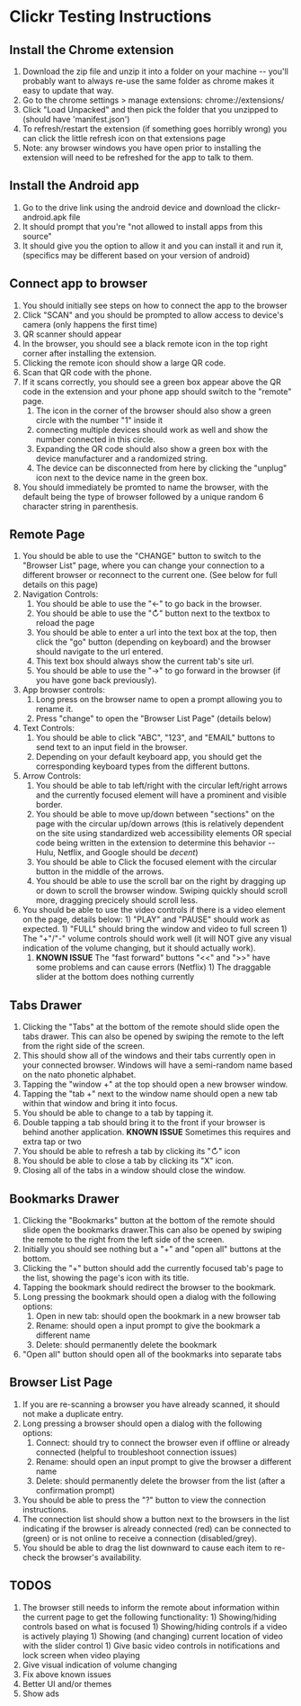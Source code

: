 # Clickr Testing Instructions

## Install the Chrome extension

1. Download the zip file and unzip it into a folder on your machine -- you'll probably want to always re-use the same folder as chrome makes it easy to update that way.
1. Go to the chrome settings > manage extensions: chrome://extensions/
1. Click "Load Unpacked" and then pick the folder that you unzipped to (should have 'manifest.json')
1. To refresh/restart the extension (if something goes horribly wrong) you can click the little refresh icon on that extensions page
1. Note: any browser windows you have open prior to installing the extension will need to be refreshed for the app to talk to them.

## Install the Android app

1. Go to the drive link using the android device and download the clickr-android.apk file
1. It should prompt that you're "not allowed to install apps from this source"
1. It should give you the option to allow it and you can install it and run it, (specifics may be different based on your version of android)

## Connect app to browser

1. You should initially see steps on how to connect the app to the browser
1. Click "SCAN" and you should be prompted to allow access to device's camera (only happens the first time)
1. QR scanner should appear
1. In the browser, you should see a black remote icon in the top right corner after installing the extension.
1. Clicking the remote icon should show a large QR code.
1. Scan that QR code with the phone.
1. If it scans correctly, you should see a green box appear above the QR code in the extension and your phone app should switch to the "remote" page.
   1. The icon in the corner of the browser should also show a green circle with the number "1" inside it
   1. connecting multiple devices should work as well and show the number connected in this circle.
   1. Expanding the QR code should also show a green box with the device manufacturer and a randomized string.
   1. The device can be disconnected from here by clicking the "unplug" icon next to the device name in the green box.
1. You should immediately be promted to name the browser, with the default being the type of browser followed by a unique random 6 character string in parenthesis.

## Remote Page

1. You should be able to use the "CHANGE" button to switch to the "Browser List" page, where you can change your connection to a different browser or reconnect to the current one. (See below for full details on this page)
2. Navigation Controls:
   1. You should be able to use the "&#8592;" to go back in the browser.
   1. You should be able to use the "&#8635;" button next to the textbox to reload the page
   1. You should be able to enter a url into the text box at the top, then click the "go" button (depending on keyboard) and the browser should navigate to the url entered.
   1. This text box should always show the current tab's site url.
   1. You should be able to use the "&#8594;" to go forward in the browser (if you have gone back previously).
3. App browser controls:
   1. Long press on the browser name to open a prompt allowing you to rename it.
   1. Press "change" to open the "Browser List Page" (details below)
4. Text Controls:
   1. You should be able to click "ABC", "123", and "EMAIL" buttons to send text to an input field in the browser.
   1. Depending on your default keyboard app, you should get the corresponding keyboard types from the different buttons.
5. Arrow Controls:
   1. You should be able to tab left/right with the circular left/right arrows and the currently focused element will have a prominent and visible border.
   1. You should be able to move up/down between "sections" on the page with the circular up/down arrows (this is relatively dependent on the site using standardized web accessibility elements OR special code being written in the extension to determine this behavior -- Hulu, Netflix, and Google should be _decent_)
   1. You should be able to Click the focused element with the circular button in the middle of the arrows.
   1. You should be able to use the scroll bar on the right by dragging up or down to scroll the browser window. Swiping quickly should scroll more, dragging precicely should scroll less.
6. You should be able to use the video controls if there is a video element on the page, details below: 1) "PLAY" and "PAUSE" should work as expected. 1) "FULL" should bring the window and video to full screen 1) The "+"/"-" volume controls should work well (it will NOT give any visual indication of the volume changing, but it should actually work).  
    1) **KNOWN ISSUE** The "fast forward" buttons "<<" and ">>" have some problems and can cause errors (Netflix) 1) The draggable slider at the bottom does nothing currently

## Tabs Drawer

1. Clicking the "Tabs" at the bottom of the remote should slide open the tabs drawer. This can also be opened by swiping the remote to the left from the right side of the screen.
1. This should show all of the windows and their tabs currently open in your connected browser. Windows will have a semi-random name based on the nato phonetic alphabet.
1. Tapping the "window +" at the top should open a new browser window.
1. Tapping the "tab +" next to the window name should open a new tab within that window and bring it into focus.
1. You should be able to change to a tab by tapping it.
1. Double tapping a tab should bring it to the front if your browser is behind another application. **KNOWN ISSUE** Sometimes this requires and extra tap or two
1. You should be able to refresh a tab by clicking its "&#8635;" icon
1. You should be able to close a tab by clicking its "X" icon.
1. Closing all of the tabs in a window should close the window.

## Bookmarks Drawer

1. Clicking the "Bookmarks" button at the bottom of the remote should slide open the bookmarks drawer.This can also be opened by swiping the remote to the right from the left side of the screen.
1. Initially you should see nothing but a "+" and "open all" buttons at the bottom.
1. Clicking the "+" button should add the currently focused tab's page to the list, showing the page's icon with its title.
1. Tapping the bookmark should redirect the browser to the bookmark.
1. Long pressing the bookmark should open a dialog with the following options:
   1. Open in new tab: should open the bookmark in a new browser tab
   1. Rename: should open a input prompt to give the bookmark a different name
   1. Delete: should permanently delete the bookmark
1. "Open all" button should open all of the bookmarks into separate tabs

## Browser List Page

1. If you are re-scanning a browser you have already scanned, it should not make a duplicate entry.
1. Long pressing a browser should open a dialog with the following options:
   1. Connect: should try to connect the browser even if offline or already connected (helpful to troubleshoot connection issues)
   2. Rename: should open an input prompt to give the browser a different name
   3. Delete: should permanently delete the browser from the list (after a confirmation prompt)
1. You should be able to press the "?" button to view the connection instructions.
1. The connection list should show a button next to the browsers in the list indicating if the browser is already connected (red) can be connected to (green) or is not online to receive a connection (disabled/grey).
1. You should be able to drag the list downward to cause each item to re-check the browser's availability.

## TODOS

1. The browser still needs to inform the remote about information within the current page to get the following functionality: 1) Showing/hiding controls based on what is focused 1) Showing/hiding controls if a video is actively playing 1) Showing (and changing) current location of video with the slider control 1) Give basic video controls in notifications and lock screen when video playing
1. Give visual indication of volume changing
1. Fix above known issues
1. Better UI and/or themes
1. Show ads
